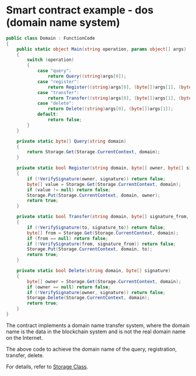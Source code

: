 # Smart contract example - dos (domain name system)

```c#
public class Domain : FunctionCode
{
    public static object Main(string operation, params object[] args)
    {
        switch (operation)
        {
            case "query":
                return Query((string)args[0]);
            case "register":
                return Register((string)args[0], (byte[])args[1], (byte[])args[2]);
            case "transfer":
                return Transfer((string)args[0], (byte[])args[1], (byte[])args[2], (byte[])args[2]);
            case "delete":
                return Delete((string)args[0], (byte[])args[1]);
            default:
                return false;
        }
    }

    private static byte[] Query(string domain)
    {
        return Storage.Get(Storage.CurrentContext, domain);
    }

    private static bool Register(string domain, byte[] owner, byte[] signature)
    {
        if (!VerifySignature(owner, signature)) return false;
        byte[] value = Storage.Get(Storage.CurrentContext, domain);
        if (value != null) return false;
        Storage.Put(Storage.CurrentContext, domain, owner);
        return true;
    }

    private static bool Transfer(string domain, byte[] signature_from, byte[] to, byte[] signature_to)
    {
        if (!VerifySignature(to, signature_to)) return false;
        byte[] from = Storage.Get(Storage.CurrentContext, domain);
        if (from == null) return false;
        if (!VerifySignature(from, signature_from)) return false;
        Storage.Put(Storage.CurrentContext, domain, to);
        return true;
    }

    private static bool Delete(string domain, byte[] signature)
    {
        byte[] owner = Storage.Get(Storage.CurrentContext, domain);
        if (owner == null) return false;
        if (!VerifySignature(owner, signature)) return false;
        Storage.Delete(Storage.CurrentContext, domain);
        return true;
    }
}
```

The contract implements a domain name transfer system, where the domain name is the data in the blockchain system and is not the real domain name on the Internet.

The above code to achieve the domain name of the query, registration, transfer, delete.

For details, refer to [Storage Class](../fw/dotnet/neo/Storage.md).
